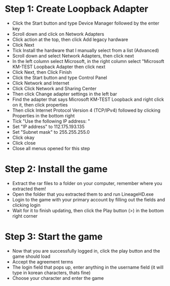 
# Step 1: Create Loopback Adapter

* Click the Start button and type Device Manager followed by the enter key
* Scroll down and click on Network Adapters
* Click action at the top, then click Add legacy hardware
* Click Next
* Tick Install the hardware that I manually select from a list (Advanced)
* Scroll down and select Network Adapters, then click next
* In the left column select Microsoft, in the right column select "Microsoft KM-TEST Loopback Adapter then click next
* Click Next, then Click Finish
* Click the Start button and type Control Panel
* Click Network and Internet
* Click Click Network and Sharing Center
* Then click Change adapter settings in the left bar
* Find the adapter that says Microsoft KM-TEST Loopback and right click on it, then click properties
* Then click Internet Protocol Version 4 (TCP/IPv4) followed by clicking Properties in the bottom right
* Tick "Use the following IP address: "
* Set "IP address" to 112.175.193.135
* Set "Subnet mask" to 255.255.255.0
* Click okay
* Click close
* Close all menus opened for this step

# Step 2: Install the game

* Extract the rar files to a folder on your computer, remember where you extracted them!
* Open the folder that you extracted them to and run LineageHD.exe
* Login to the game with your primary account by filling out the fields and clicking login
* Wait for it to finish updating, then click the Play button (>) in the bottom right corner

# Step 3: Start the game

* Now that you are successfully logged in, click the play button and the game should load
* Accept the agreement terms
* The login field that pops up, enter anything in the username field (it will type in korean characters, thats fine)
* Choose your character and enter the game
